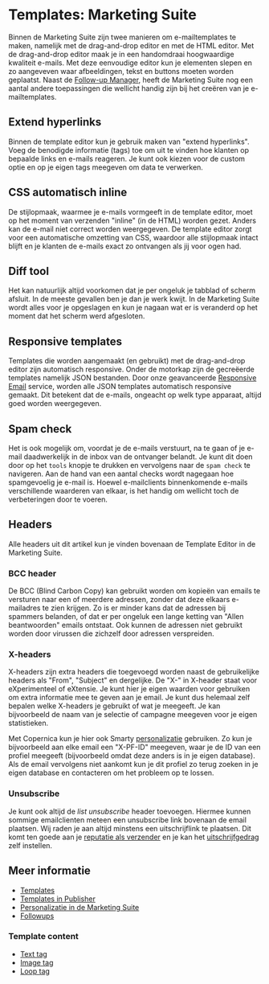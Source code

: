 # Templates: Marketing Suite

Binnen de Marketing Suite zijn twee manieren om e-mailtemplates te maken, 
namelijk met de drag-and-drop editor en met de HTML editor. Met de 
drag-and-drop editor maak je in een handomdraai hoogwaardige kwaliteit 
e-mails. Met deze eenvoudige editor kun je elementen slepen en zo aangeveven
waar afbeeldingen, tekst en buttons moeten worden geplaatst. 
Naast de [Follow-up Manager](follow-up-manager-ms), heeft de 
Marketing Suite nog een aantal andere toepassingen die wellicht 
handig zijn bij het creëren van je e-mailtemplates.

## Extend hyperlinks

Binnen de template editor kun je gebruik maken van "extend hyperlinks".
Voeg de benodigde informatie (tags) toe om uit te vinden hoe klanten op 
bepaalde links en e-mails reageren. Je kunt ook kiezen voor de custom 
optie en op je eigen tags meegeven om data te verwerken. 

## CSS automatisch inline

De stijlopmaak, waarmee je e-mails vormgeeft in de template editor,
moet op het moment van verzenden "inline" (in de HTML) worden gezet.
Anders kan de e-mail niet correct worden weergegeven. De template 
editor zorgt voor een automatische omzetting van CSS, waardoor alle
stijlopmaak intact blijft en je klanten de e-mails exact zo ontvangen
als jij voor ogen had.

## Diff tool 

Het kan natuurlijk altijd voorkomen dat je per ongeluk je tabblad of 
scherm afsluit. In de meeste gevallen ben je dan je werk kwijt. In
de Marketing Suite wordt alles voor je opgeslagen en kun je nagaan
wat er is veranderd op het moment dat het scherm werd afgesloten.

## Responsive templates

Templates die worden aangemaakt (en gebruikt) met de drag-and-drop editor zijn
automatisch responsive. Onder de motorkap zijn de gecreëerde templates namelijk 
JSON bestanden. Door onze geavanceerde [Responsive Email](http://www.responsiveemail.com)
service, worden alle JSON templates automatisch responsive gemaakt. Dit betekent
dat de e-mails, ongeacht op welk type apparaat, altijd goed worden weergegeven.

## Spam check

Het is ook mogelijk om, voordat je de e-mails verstuurt, na te gaan of je e-mail
daadwerkelijk in de inbox van de ontvanger belandt. Je kunt dit doen door op
het `tools` knopje te drukken en vervolgens naar de `spam check` te navigeren.
Aan de hand van een aantal checks wordt nagegaan hoe spamgevoelig je e-mail is.
Hoewel e-mailclients binnenkomende e-mails verschillende waarderen van elkaar,
is het handig om wellicht toch de verbeteringen door te voeren.

## Headers

Alle headers uit dit artikel kun je vinden bovenaan de Template Editor in 
de Marketing Suite.

### BCC header

De BCC (Blind Carbon Copy) kan gebruikt worden om kopieën van emails te 
versturen naar een of meerdere adressen, zonder dat deze elkaars e-mailadres 
te zien krijgen. Zo is er minder kans dat de adressen bij spammers 
belanden, of dat er per ongeluk een lange ketting van "Allen beantwoorden" 
emails ontstaat. Ook kunnen de adressen niet gebruikt worden door virussen 
die zichzelf door adressen verspreiden.

### X-headers

X-headers zijn extra headers die toegevoegd worden naast de gebruikelijke 
headers als "From", "Subject" en dergelijke. De "X-" in X-header staat voor 
eXperimenteel of eXtensie. Je kunt hier je eigen waarden voor gebruiken 
om extra informatie mee te geven aan je email. Je kunt dus helemaal zelf 
bepalen welke X-headers je gebruikt of wat je meegeeft. Je kan bijvoorbeeld 
de naam van je selectie of campagne meegeven voor je eigen statistieken.

Met Copernica kun je hier ook Smarty [personalizatie](./personalization) 
gebruiken. Zo kun je bijvoorbeeld aan elke email een "X-PF-ID" meegeven, 
waar je de ID van een profiel meegeeft (bijvoorbeeld omdat deze anders 
is in je eigen database). Als de email vervolgens niet aankomt kun je 
dit profiel zo terug zoeken in je eigen database en contacteren om het 
probleem op te lossen.

### Unsubscribe

Je kunt ook altijd de *list unsubscribe* header toevoegen. Hiermee 
kunnen sommige emailclienten meteen een unsubscribe link bovenaan de 
email plaatsen. Wij raden je aan altijd minstens een uitschrijflink te 
plaatsen. Dit komt ten goede aan je [reputatie als verzender](./sender-reputation) 
en je kan het [uitschrijfgedrag](./database-unsubscribe-behavior) zelf 
instellen. 

## Meer informatie

* [Templates](./templates)
* [Templates in Publisher](./templates-publisher)
* [Personalizatie in de Marketing Suite](personalizing-your-newsletter-in-the-marketing-suite)
* [Followups](./followups)

### Template content

* [Text tag](text-tag)
* [Image tag](image-tag)
* [Loop tag](loop-tag)
